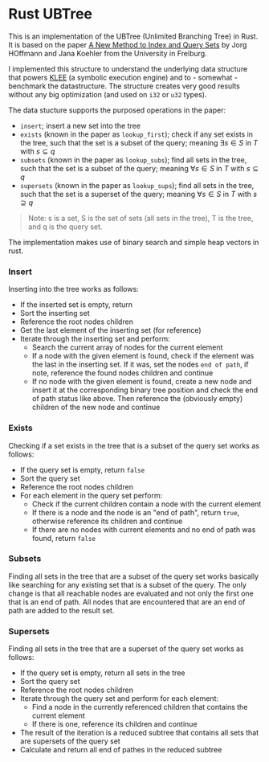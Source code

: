 # Rust UBTree

This is an implementation of the UBTree (Unlimited Branching Tree) in Rust. It is based on the paper [A New Method to Index and Query Sets](https://www.ijcai.org/Proceedings/99-1/Papers/067.pdf) by Jorg HOffmann and Jana Koehler from the University in Freiburg.

I implemented this structure to understand the underlying data structure that powers [KLEE](https://klee-se.org/) (a symbolic execution engine) and to - somewhat - benchmark the datastructure. The structure creates very good results without any big optimization (and used on `i32` or `u32` types).

The data stucture supports the purposed operations in the paper:

- `insert`; insert a new set into the tree
- `exists` (known in the paper as `lookup_first`); check if any set exists in the tree, such that the set is a subset of the query; meaning $`\exists s \in S \text{ in } T \text{ with } s \subseteq q`$
- `subsets` (known in the paper as `lookup_subs`); find all sets in the tree, such that the set is a subset of the query; meaning $`\forall s \in S \text{ in } T \text{ with } s \subseteq q`$
- `supersets` (known in the paper as `lookup_sups`); find all sets in the tree, such that the set is a superset of the query; meaning $`\forall s \in S \text{ in } T \text{ with } s \supseteq q`$

> Note: s is a set, S is the set of sets (all sets in the tree), T is the tree, and q is the query set.

The implementation makes use of binary search and simple heap vectors in rust.

### Insert

Inserting into the tree works as follows:

- If the inserted set is empty, return
- Sort the inserting set
- Reference the root nodes children
- Get the last element of the inserting set (for reference)
- Iterate through the inserting set and perform:
  - Search the current array of nodes for the current element
  - If a node with the given element is found, check if the element was the last in the inserting set. If it was, set the nodes `end of path`, if note, reference the found nodes children and continue
  - If no node with the given element is found, create a new node and insert it at the corresponding binary tree position and check the end of path status like above. Then reference the (obviously empty) children of the new node and continue

### Exists

Checking if a set exists in the tree that is a subset of the query set works as follows:

- If the query set is empty, return `false`
- Sort the query set
- Reference the root nodes children
- For each element in the query set perform:
  - Check if the current children contain a node with the current element
  - If there is a node and the node is an "end of path", return `true`, otherwise reference its children and continue
  - If there are no nodes with current elements and no end of path was found, return `false`

### Subsets

Finding all sets in the tree that are a subset of the query set works basically like searching for any existing set that is a subset of the query. The only change is that all reachable nodes are evaluated and not only the first one that is an end of path. All nodes that are encountered that are an end of path are added to the result set.

### Supersets

Finding all sets in the tree that are a superset of the query set works as follows:

- If the query set is empty, return all sets in the tree
- Sort the query set
- Reference the root nodes children
- Iterate through the query set and perform for each element:
  - Find a node in the currently referenced children that contains the current element
  - If there is one, reference its children and continue
- The result of the iteration is a reduced subtree that contains all sets that are supersets of the query set
- Calculate and return all end of pathes in the reduced subtree
